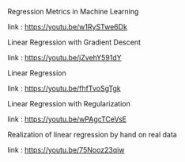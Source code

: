 Regression Metrics in Machine Learning

link : https://youtu.be/w1RySTwe6Dk

Linear Regression with Gradient Descent

link : https://youtu.be/jZvehY591dY

Linear Regression 

link : https://youtu.be/fhfTvoSgTgk

Linear Regression with Regularization

link : https://youtu.be/wPAgcTCeVsE

Realization of linear regression by hand on real data

link : https://youtu.be/75Nooz23qiw
